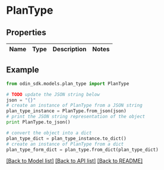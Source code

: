 # PlanType


## Properties

Name | Type | Description | Notes
------------ | ------------- | ------------- | -------------

## Example

```python
from odin_sdk.models.plan_type import PlanType

# TODO update the JSON string below
json = "{}"
# create an instance of PlanType from a JSON string
plan_type_instance = PlanType.from_json(json)
# print the JSON string representation of the object
print PlanType.to_json()

# convert the object into a dict
plan_type_dict = plan_type_instance.to_dict()
# create an instance of PlanType from a dict
plan_type_form_dict = plan_type.from_dict(plan_type_dict)
```
[[Back to Model list]](../README.md#documentation-for-models) [[Back to API list]](../README.md#documentation-for-api-endpoints) [[Back to README]](../README.md)


